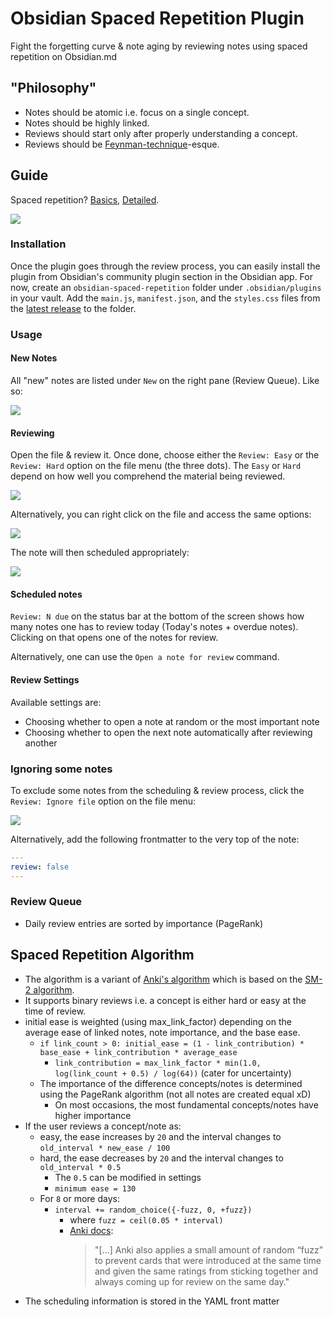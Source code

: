 # Obsidian Spaced Repetition Plugin

Fight the forgetting curve & note aging by reviewing notes using spaced repetition on Obsidian.md 

## "Philosophy"

- Notes should be atomic i.e. focus on a single concept.
- Notes should be highly linked.
- Reviews should start only after properly understanding a concept.
- Reviews should be [Feynman-technique](https://fs.blog/2021/02/feynman-learning-technique/)-esque.

## Guide

Spaced repetition? [Basics](https://ncase.me/remember/), [Detailed](https://www.gwern.net/Spaced-repetition).

<img src="https://raw.githubusercontent.com/st3v3nmw/obsidian-spaced-repetition/master/assets/screenshot.png" />

### Installation

Once the plugin goes through the review process, you can easily install the plugin from Obsidian's community plugin section in the Obsidian app.
For now, create an `obsidian-spaced-repetition` folder under `.obsidian/plugins` in your vault. Add the `main.js`, `manifest.json`, and the `styles.css` files from the [latest release](https://github.com/st3v3nmw/obsidian-spaced-repetition/releases) to the folder.

### Usage

#### New Notes

All "new" notes are listed under `New` on the right pane (Review Queue). Like so:

<img src="https://raw.githubusercontent.com/st3v3nmw/obsidian-spaced-repetition/master/assets/new_notes.png" />

#### Reviewing

Open the file & review it. Once done, choose either the `Review: Easy` or the `Review: Hard` option on the file menu (the three dots). The `Easy` or `Hard` depend on how well you comprehend the material being reviewed.

<img src="https://raw.githubusercontent.com/st3v3nmw/obsidian-spaced-repetition/master/assets/more_options.png" />

Alternatively, you can right click on the file and access the same options:

<img src="https://raw.githubusercontent.com/st3v3nmw/obsidian-spaced-repetition/master/assets/file_context_menu.png" />

The note will then scheduled appropriately:

<img src="https://raw.githubusercontent.com/st3v3nmw/obsidian-spaced-repetition/master/assets/scheduled.png" />

#### Scheduled notes

`Review: N due` on the status bar at the bottom of the screen shows how many notes one has to review today (Today's notes + overdue notes). Clicking on that opens one of the notes for review.

Alternatively, one can use the `Open a note for review` command.

#### Review Settings

Available settings are:
- Choosing whether to open a note at random or the most important note
- Choosing whether to open the next note automatically after reviewing another

### Ignoring some notes

To exclude some notes from the scheduling & review process, click the `Review: Ignore file` option on the file menu:

<img src="https://raw.githubusercontent.com/st3v3nmw/obsidian-spaced-repetition/master/assets/more_options.png" />

Alternatively, add the following frontmatter to the very top of the note:

```yaml
---
review: false
---
```

### Review Queue

- Daily review entries are sorted by importance (PageRank)

## Spaced Repetition Algorithm

- The algorithm is a variant of [Anki's algorithm](https://faqs.ankiweb.net/what-spaced-repetition-algorithm.html) which is based on the [SM-2 algorithm](https://www.supermemo.com/en/archives1990-2015/english/ol/sm2).
- It supports binary reviews i.e. a concept is either hard or easy at the time of review.
- initial ease is weighted (using max_link_factor) depending on the average ease of linked notes, note importance, and the base ease.
  - `if link_count > 0: initial_ease = (1 - link_contribution) * base_ease + link_contribution * average_ease`
    - `link_contribution = max_link_factor * min(1.0, log(link_count + 0.5) / log(64))` (cater for uncertainty)
  - The importance of the difference concepts/notes is determined using the PageRank algorithm (not all notes are created equal xD)
    - On most occasions, the most fundamental concepts/notes have higher importance
- If the user reviews a concept/note as:
  - easy, the ease increases by `20` and the interval changes to `old_interval * new_ease / 100`
  - hard, the ease decreases by `20` and the interval changes to `old_interval * 0.5`
    - The `0.5` can be modified in settings
    - `minimum ease = 130`
  - For `8` or more days:
    - `interval += random_choice({-fuzz, 0, +fuzz})`
      - where `fuzz = ceil(0.05 * interval)`
      - [Anki docs](https://faqs.ankiweb.net/what-spaced-repetition-algorithm.html):
        > "[...] Anki also applies a small amount of random “fuzz” to prevent cards that were introduced at the same time and given the same ratings from sticking together and always coming up for review on the same day."
- The scheduling information is stored in the YAML front matter
